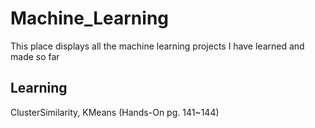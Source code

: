 ﻿# Machine_Learning
 This place displays all the machine learning projects I have learned and made so far
 
## Learning
ClusterSimilarity, KMeans (Hands-On pg. 141~144)